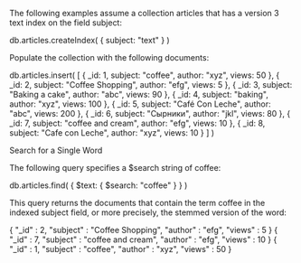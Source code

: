 The following examples assume a collection articles that has a version 3 text index on the field subject:

db.articles.createIndex( { subject: "text" } )

Populate the collection with the following documents:

db.articles.insert(
   [
     { _id: 1, subject: "coffee", author: "xyz", views: 50 },
     { _id: 2, subject: "Coffee Shopping", author: "efg", views: 5 },
     { _id: 3, subject: "Baking a cake", author: "abc", views: 90  },
     { _id: 4, subject: "baking", author: "xyz", views: 100 },
     { _id: 5, subject: "Café Con Leche", author: "abc", views: 200 },
     { _id: 6, subject: "Сырники", author: "jkl", views: 80 },
     { _id: 7, subject: "coffee and cream", author: "efg", views: 10 },
     { _id: 8, subject: "Cafe con Leche", author: "xyz", views: 10 }
   ]
)

Search for a Single Word

The following query specifies a $search string of coffee:

db.articles.find( { $text: { $search: "coffee" } } )

This query returns the documents that contain the term coffee in the indexed subject field, or more precisely, the stemmed version of the word:

{ "_id" : 2, "subject" : "Coffee Shopping", "author" : "efg", "views" : 5 }
{ "_id" : 7, "subject" : "coffee and cream", "author" : "efg", "views" : 10 }
{ "_id" : 1, "subject" : "coffee", "author" : "xyz", "views" : 50 }

